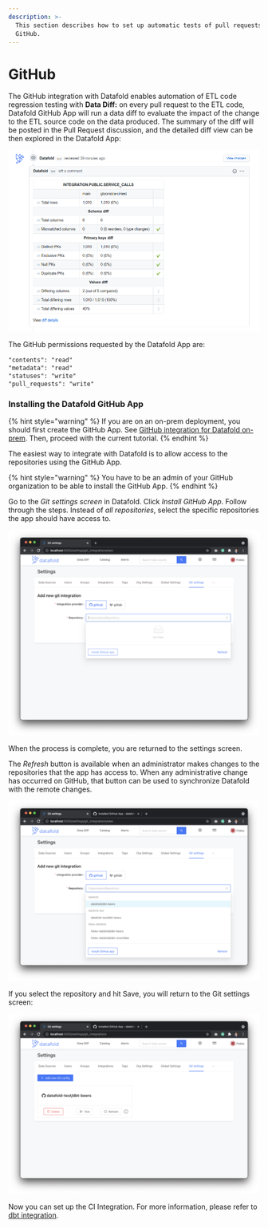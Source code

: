 ```yaml
---
description: >-
  This section describes how to set up automatic tests of pull requests (PR) on
  GitHub.
---
```


# GitHub

The GitHub integration with Datafold enables automation of ETL code regression testing with **Data Diff:** on every pull request to the ETL code, Datafold GitHub App will run a data diff to evaluate the impact of the change to the ETL source code on the data produced. The summary of the diff will be posted in the Pull Request discussion, and the detailed diff view can be then explored in the Datafold App:

![Example attachment of datadiff to GitHub Pull Request](<../../../../.gitbook/assets/image (120).png>)

The GitHub permissions requested by the Datafold App are:

```
"contents": "read"
"metadata": "read"
"statuses": "write"
"pull_requests": "write"
```

### Installing the Datafold GitHub App

{% hint style="warning" %}
If you are on an on-prem deployment, you should first create the GitHub App. See [GitHub integration for Datafold on-prem](github-integration-for-datafold-on-prem.md). Then, proceed with the current tutorial.
{% endhint %}

The easiest way to integrate with Datafold is to allow access to the repositories using the GitHub App.&#x20;

{% hint style="warning" %}
You have to be an admin of your GitHub organization to be able to install the GitHub App.
{% endhint %}

Go to the _Git settings screen_ in Datafold. Click _Install GitHub App_. Follow through the steps. Instead of _all repositories_, select the specific repositories the app should have access to.

![](<../../../../.gitbook/assets/image (283).png>)

When the process is complete, you are returned to the settings screen.

The _Refresh_ button is available when an administrator makes changes to the repositories that the app has access to. When any administrative change has occurred on GitHub, that button can be used to synchronize Datafold with the remote changes.

![](<../../../../.gitbook/assets/image (235).png>)

If you select the repository and hit Save, you will return to the Git settings screen:

![](<../../../../.gitbook/assets/image (143).png>)

Now you can set up the CI Integration. For more information, please refer to [dbt integration](../../).
